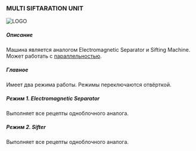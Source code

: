 ### MULTI SIFTARATION UNIT

![LOGO](https://gtimpact.space/media/gregtech/ParSift.png)

##### Описание

Машина является аналогом Electromagnetic Separator и Sifting Machine. Может работать с [параллельностью](/wiki/mechanics#parallelism).

##### Главное

Имеет два режима работы. Режимы переключаются отвёрткой.

##### Режим 1. Electromagnetic Separator

Выполняет все рецепты одноблочного аналога.

##### Режим 2. Sifter

Выполняет все рецепты одноблочного аналога.
